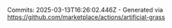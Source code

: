 Commits: 2025-03-13T16:26:02.446Z - Generated via https://github.com/marketplace/actions/artificial-grass
<br>
